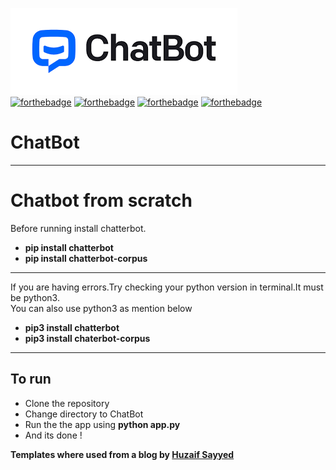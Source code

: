 
<img src="https://github.com/suubh/ChatBot/blob/master/static/styles/indexchat.png" /><br>
[![forthebadge](https://forthebadge.com/images/badges/built-by-developers.svg)](https://forthebadge.com)
[![forthebadge](https://forthebadge.com/images/badges/built-with-swag.svg)](https://forthebadge.com)
[![forthebadge](https://forthebadge.com/images/badges/built-with-love.svg)](https://forthebadge.com)
[![forthebadge](https://forthebadge.com/images/badges/made-with-python.svg)](https://forthebadge.com)

# ChatBot
<hr>
<h1>Chatbot from scratch</h1>
Before running install chatterbot.
<ul>
  <li><strong>pip install chatterbot</strong></li>
  <li><strong>pip install chatterbot-corpus</strong></li>
</ul>
<hr>
If you are having errors.Try checking your python version in terminal.It must be python3.<br>
You can also use python3 as mention below
<ul>
  <li><strong>pip3 install chatterbot</strong></li>
  <li><strong>pip3 install chaterbot-corpus</strong></li>
</ul>
<hr>
<h2>To run</h2>
<ul>
  <li>Clone the repository</li>
  <li>Change directory to ChatBot</li>
  <li>Run the the app using <strong>python app.py </strong></li>
  <li>And its done !</li>
</ul>
<p><strong>Templates where used from a blog by <a href="https://studygyaan.com/python/create-web-based-chatbot-in-python-django-flask">Huzaif Sayyed</a> </strong></p>


